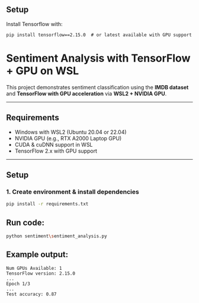 ## Setup

Install Tensorflow with:

```
pip install tensorflow==2.15.0  # or latest available with GPU support
```

# Sentiment Analysis with TensorFlow + GPU on WSL

This project demonstrates sentiment classification using the **IMDB dataset** and **TensorFlow with GPU acceleration** via **WSL2 + NVIDIA GPU**.

---

## Requirements

- Windows with WSL2 (Ubuntu 20.04 or 22.04)
- NVIDIA GPU (e.g., RTX A2000 Laptop GPU)
- CUDA & cuDNN support in WSL
- TensorFlow 2.x with GPU support

---

## Setup

### 1. Create environment & install dependencies

```bash
pip install -r requirements.txt
```

## Run code:

```bash
python sentiment\sentiment_analysis.py
```

## Example output:

```
Num GPUs Available: 1
TensorFlow version: 2.15.0
...
Epoch 1/3
...
Test accuracy: 0.87
```
